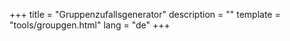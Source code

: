 +++
title = "Gruppenzufallsgenerator"
description = ""
template = "tools/groupgen.html"
lang = "de"
+++
